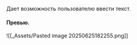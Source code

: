 Дает возможность пользователю ввести текст.
#### Превью.
![[_Assets/Pasted image 20250625182255.png]]